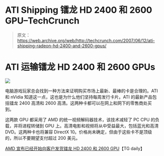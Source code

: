 # ATI Shipping 镭龙 HD 2400 和 2600 GPU–TechCrunch

> 原文：<https://web.archive.org/web/http://techcrunch.com/2007/06/12/ati-shipping-radeon-hd-2400-and-2600-gpus/>

# ATI 运输镭龙 HD 2400 和 2600 GPUs

![](img/dcb0de14d3f07d974f3ef413858960b2.png)

电脑游戏玩家总会找到一种方法来证明购买市场上最新、最棒的卡是合理的。ATI 和 nVidia 知道这一点，这也是为什么他们坚持每周发行卡片。ATI 的最新产品包括镭龙 2400 高清和 2600 高清。这两种卡都可以在网上和网下的零售商处买到。

这两款 GPU 都采用了 AMD 的统一视频解码器技术，该技术减轻了 PC CPU 的负载，并将进程转储到 GPU 上。高清电影和视频将从中受益最大，包括蓝光和高清 DVD。这两种卡也将兼容 DirectX 10。价格尚未确定，但由于这些卡不是顶级的，所以不要期望支付超过 200 美元。

[AMD 宣布已经开始向客户发货镭龙 HD 2400 和 2600 GPU](https://web.archive.org/web/20210414031815/http://www.tgdaily.com/content/view/32417/118/)【TG daily】